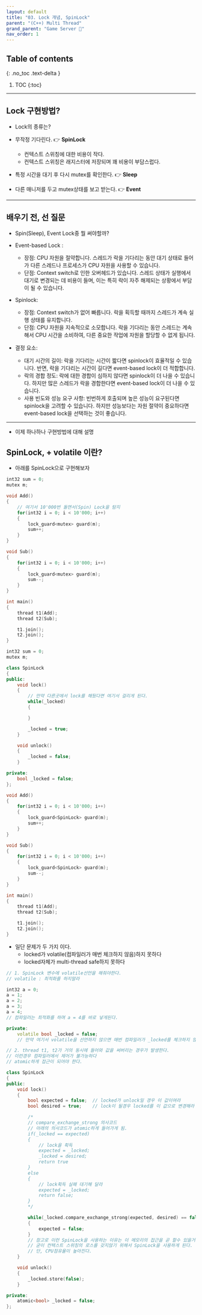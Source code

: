 ```yaml
---
layout: default
title: "03. Lock 개념, SpinLock"
parent: "(C++) Multi Thread"
grand_parent: "Game Server 👾"
nav_order: 1
---
```


## Table of contents
{: .no_toc .text-delta }

1. TOC
{:toc}

---

## Lock 구현방법?

* Lock의 종류는?

* 무작정 기다린다. 👉 **SpinLock**
    * 컨텍스트 스위칭에 대한 비용이 작다.
    * 컨텍스트 스위칭은 래지스터에 저장되며 꽤 비용이 부담스럽다.
* 특정 시간을 대기 후 다시 mutex를 확인한다. 👉 **Sleep**
* 다른 매니저를 두고 mutex상태를 보고 받는다. 👉 **Event**

---

## 배우기 전, 선 질문

* Spin(Sleep), Event Lock중 뭘 써야할까?

* Event-based Lock :
    * 장점: CPU 자원을 절약합니다. 스레드가 락을 기다리는 동안 대기 상태로 들어가 다른 스레드나 프로세스가 CPU 자원을 사용할 수 있습니다.
    * 단점: Context switch로 인한 오버헤드가 있습니다. 스레드 상태가 실행에서 대기로 변경되는 데 비용이 들며, 이는 특히 락이 자주 해제되는 상황에서 부담이 될 수 있습니다.
* Spinlock:
    * 장점: Context switch가 없어 빠릅니다. 락을 획득할 때까지 스레드가 계속 실행 상태를 유지합니다.
    * 단점: CPU 자원을 지속적으로 소모합니다. 락을 기다리는 동안 스레드는 계속해서 CPU 시간을 소비하여, 다른 중요한 작업에 자원을 할당할 수 없게 됩니다.
* 결정 요소:
    * 대기 시간의 길이: 락을 기다리는 시간이 짧다면 spinlock이 효율적일 수 있습니다. 반면, 락을 기다리는 시간이 길다면 event-based lock이 더 적합합니다.
    * 락의 경합 정도: 락에 대한 경합이 심하지 않다면 spinlock이 더 나을 수 있습니다. 하지만 많은 스레드가 락을 경합한다면 event-based lock이 더 나을 수 있습니다.
    * 사용 빈도와 성능 요구 사항: 빈번하게 호출되며 높은 성능이 요구된다면 spinlock을 고려할 수 있습니다. 하지만 성능보다는 자원 절약이 중요하다면 event-based lock을 선택하는 것이 좋습니다.

---

* 이제 하나하나 구현방법에 대해 설명

## SpinLock, + volatile 이란?

* 아래를 SpinLock으로 구현해보자

```cpp
int32 sum = 0;
mutex m;

void Add()
{
    // 여기서 10'000번 돌면서(Spin) Lock을 탐지
    for(int32 i = 0; i < 10'000; i++)
    {
        lock_guard<mutex> guard(m);
        sum++;
    }
}

void Sub()
{
    for(int32 i = 0; i < 10'000; i++)
    {
        lock_guard<mutex> guard(m);
        sum--;
    }
}

int main()
{
    thread t1(Add);
    thread t2(Sub);

    t1.join();
    t2.join();
}
```

```cpp
int32 sum = 0;
mutex m;

class SpinLock
{
public:
    void lock()
    {
        // 만약 다른곳에서 lock를 해뒀다면 여기서 걸리게 된다.
        while(_locked)
        {

        }

        _locked = true;
    }

    void unlock()
    {
        _locked = false;
    }

private:
    bool _locked = false;
};

void Add()
{
    for(int32 i = 0; i < 10'000; i++)
    {
        lock_guard<SpinLock> guard(m);
        sum++;
    }
}

void Sub()
{
    for(int32 i = 0; i < 10'000; i++)
    {
        lock_guard<SpinLock> guard(m);
        sum--;
    }
}

int main()
{
    thread t1(Add);
    thread t2(Sub);

    t1.join();
    t2.join();
}
```

* 일단 문제가 두 가지 이다.
    * locked가 volatile(컴파일러가 매번 체크하지 않음)하지 못하다
    * locked자체가 multi-thread safe하지 못하다

```cpp
// 1. SpinLock 변수에 volatile선언을 해줘야한다.
// volatile : 최적화를 하지말라

int32 a = 0;
a = 1;
a = 2;
a = 3;
a = 4;
// 컴파일러는 최적화를 하며 a = 4를 바로 넣게된다.

private:
    volatile bool _locked = false;
    // 만약 여기서 volatile을 선언하지 않으면 매번 컴파일러가 _locked를 체크하지 않는다
```

```cpp
// 2. thread t1, t2가 거의 동시에 들어와 값을 써버리는 경우가 발생한다.
// 이런경우 컴파일러에서 제어가 불가능하다
// atomic하게 접근이 되어야 한다.

class SpinLock
{
public:
    void lock()
    {
        bool expected = false;  // locked가 unlock일 경우 이 값이여라
        bool desired = true;    // lock이 될경우 locked를 이 값으로 변경해라

        /*
        // compare_exchange_strong 의사코드
        // 아래의 의사코드가 atomic하게 들어가게 됨.
        if(_locked == expected) 
        {
            // lock을 획득
            expected = _locked;
            _locked = desired;
            return true
        }
        else
        {
            // lock획득 실패 대기해 달라
            expected = _locked;
            return false;
        }
        */

        while(_locked.compare_exchange_strong(expected, desired) == false)
        {
            expected = false;
        }
        // 참고로 이런 SpinLock을 사용하는 이유는 이 메모리의 접근을 곧 할수 있을거라는 기대때문이다.
        // 굳이 컨텍스트 스위칭의 로스를 갖지않기 위해서 SpinLock을 사용하게 된다.
        // 단, CPU점유율이 높아진다.
    }

    void unlock()
    {
        _locked.store(false);
    }

private:
    atomic<bool> _locked = false;
};
```
